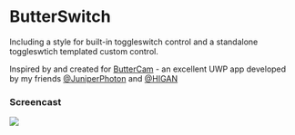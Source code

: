 # ButterSwitch

Including a style for built-in toggleswitch control and a standalone toggleswtich templated custom control.

Inspired by and created for [ButterCam](https://www.microsoft.com/en-us/store/p/黄油相机/9nblggh5fp0h) - an excellent UWP app developed by my friends [@JuniperPhoton](https://github.com/JuniperPhoton) and [@HIGAN](https://github.com/higankanshi)

### Screencast
![](https://raw.githubusercontent.com/validvoid/ButterSwitch/master/Screencast.gif)

